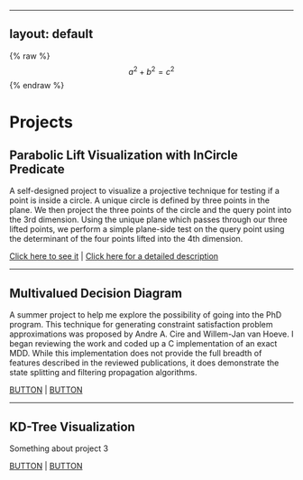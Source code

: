 <script type=”text/javascript”
src=”https://cdnjs.cloudflare.com/ajax/libs/mathjax/2.7.1/MathJax.js/MathJax.js?config=TeX-AMS-MML_HTMLorMML“></script>

---
layout: default
---
{% raw %}
  $$a^2 + b^2 = c^2$$
{% endraw %}

<h1>Projects</h1>

<h2>Parabolic Lift Visualization with InCircle Predicate</h2>

A self-designed project to visualize a projective technique for testing if a point is inside a circle. A unique circle is defined by three points in the plane. We then project the three points of the circle and the query point into the 3rd dimension. Using the unique plane which passes through our three lifted points, we perform a simple plane-side test on the query point using the determinant of the four points lifted into the 4th dimension.

<a class="button-blank" href="https://decision-mouse.github.io/paraboliclift/" target="_blank">Click here to see it</a> |
<a class="button-blank" href="#">Click here for a detailed description</a>

<hr>

<h2>Multivalued Decision Diagram </h2>

A summer project to help me explore the possibility of going into the PhD program. This technique for generating constraint satisfaction problem approximations was proposed by Andre A. Cire and Willem-Jan van Hoeve. I began reviewing the work and coded up a C implementation of an exact MDD. While this implementation does not provide the full breadth of features described in the reviewed publications, it does demonstrate the state splitting and filtering propagation algorithms.

<a class="button-blank" href="#">BUTTON</a>  |  <a class="button-blank" href="#">BUTTON</a>

<hr>

<h2>KD-Tree Visualization</h2>

Something about project 3

<a class="button-blank" href="#">BUTTON</a>  |  <a class="button-blank" href="#">BUTTON</a>
